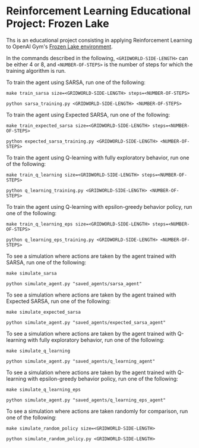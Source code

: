 # Reinforcement Learning Educational Project: Frozen Lake

Ths is an educational project consisting in applying Reinforcement Learning to OpenAI Gym's [Frozen Lake environment](https://gym.openai.com/envs/FrozenLake8x8-v0/).

In the commands described in the following, `<GRIDWORLD-SIDE-LENGTH>` can be either 4 or 8, and `<NUMBER-OF-STEPS>` is the number of steps for which the training algorithm is run.

To train the agent using SARSA, run one of the following:

```shell
make train_sarsa size=<GRIDWORLD-SIDE-LENGTH> steps=<NUMBER-OF-STEPS>
```

```shell
python sarsa_training.py <GRIDWORLD-SIDE-LENGTH> <NUMBER-OF-STEPS>
```

To train the agent using Expected SARSA, run one of the following:

```shell
make train_expected_sarsa size=<GRIDWORLD-SIDE-LENGTH> steps=<NUMBER-OF-STEPS>
```

```shell
python expected_sarsa_training.py <GRIDWORLD-SIDE-LENGTH> <NUMBER-OF-STEPS>
```

To train the agent using Q-learning with fully exploratory behavior, run one of the following:

```shell
make train_q_learning size=<GRIDWORLD-SIDE-LENGTH> steps=<NUMBER-OF-STEPS>
```

```shell
python q_learning_training.py <GRIDWORLD-SIDE-LENGTH> <NUMBER-OF-STEPS>
```

To train the agent using Q-learning with epsilon-greedy behavior policy, run one of the following:

```shell
make train_q_learning_eps size=<GRIDWORLD-SIDE-LENGTH> steps=<NUMBER-OF-STEPS>
```

```shell
python q_learning_eps_training.py <GRIDWORLD-SIDE-LENGTH> <NUMBER-OF-STEPS>
```

To see a simulation where actions are taken by the agent trained with SARSA, run one of the following:

```shell
make simulate_sarsa
```

```shell
python simulate_agent.py "saved_agents/sarsa_agent"
```

To see a simulation where actions are taken by the agent trained with Expected SARSA, run one of the following:

```shell
make simulate_expected_sarsa
```

```shell
python simulate_agent.py "saved_agents/expected_sarsa_agent"
```

To see a simulation where actions are taken by the agent trained with Q-learning with fully exploratory behavior, run one of the following:

```shell
make simulate_q_learning
```

```shell
python simulate_agent.py "saved_agents/q_learning_agent"
```

To see a simulation where actions are taken by the agent trained with Q-learning with epsilon-greedy behavior policy, run one of the following:

```shell
make simulate_q_learning_eps
```

```shell
python simulate_agent.py "saved_agents/q_learning_eps_agent"
```

To see a simulation where actions are taken randomly for comparison, run one of the following:

```shell
make simulate_random_policy size=<GRIDWORLD-SIDE-LENGTH>
```

```shell
python simulate_random_policy.py <GRIDWORLD-SIDE-LENGTH>
```


